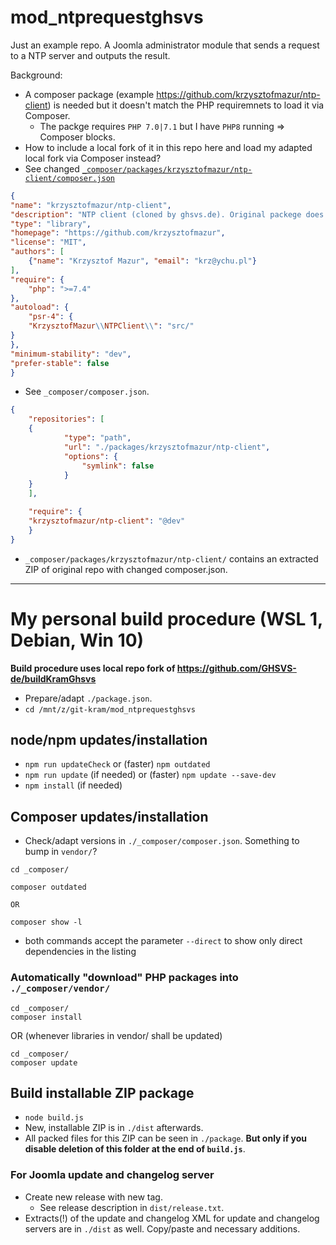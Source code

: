 # mod_ntprequestghsvs

Just an example repo. A Joomla administrator module that sends a request to a NTP server and outputs the result.

Background:
- A composer package (example https://github.com/krzysztofmazur/ntp-client) is needed but it doesn't match the PHP requiremnets to load it via Composer.
  - The packge requires `PHP 7.0|7.1` but I have `PHP8` running => Composer blocks.
- How to include a local fork of it in this repo here and load my adapted local fork via Composer instead?
- See changed [`_composer/packages/krzysztofmazur/ntp-client/composer.json`](https://github.com/GHSVS-de/mod_ntprequestghsvs/blob/main/_composer/packages/krzysztofmazur/ntp-client/composer.json)

```json
{
"name": "krzysztofmazur/ntp-client",
"description": "NTP client (cloned by ghsvs.de). Original packege does not support PHP > 7.1",
"type": "library",
"homepage": "https://github.com/krzysztofmazur",
"license": "MIT",
"authors": [
	{"name": "Krzysztof Mazur", "email": "krz@ychu.pl"}
],
"require": {
	"php": ">=7.4"
},
"autoload": {
	"psr-4": {
	"KrzysztofMazur\\NTPClient\\": "src/"
}
},
"minimum-stability": "dev",
"prefer-stable": false
}

```
- See `_composer/composer.json`.

```json
{
	"repositories": [
    {
			"type": "path",
			"url": "./packages/krzysztofmazur/ntp-client",
			"options": {
				"symlink": false
			}
    }
	],

	"require": {
    "krzysztofmazur/ntp-client": "@dev"
	}
}

```

- `_composer/packages/krzysztofmazur/ntp-client/` contains an extracted ZIP of original repo with changed composer.json.

-----------------------------------------------------

# My personal build procedure (WSL 1, Debian, Win 10)

**Build procedure uses local repo fork of https://github.com/GHSVS-de/buildKramGhsvs**

- Prepare/adapt `./package.json`.
- `cd /mnt/z/git-kram/mod_ntprequestghsvs`

## node/npm updates/installation
- `npm run updateCheck` or (faster) `npm outdated`
- `npm run update` (if needed) or (faster) `npm update --save-dev`
- `npm install` (if needed)

## Composer updates/installation
- Check/adapt versions in `./_composer/composer.json`. Something to bump in `vendor/`?

```
cd _composer/

composer outdated

OR

composer show -l
```
- both commands accept the parameter `--direct` to show only direct dependencies in the listing

### Automatically "download" PHP packages into `./_composer/vendor/`

```
cd _composer/
composer install
```

OR
(whenever libraries in vendor/ shall be updated)

```
cd _composer/
composer update
```

## Build installable ZIP package
- `node build.js`
- New, installable ZIP is in `./dist` afterwards.
- All packed files for this ZIP can be seen in `./package`. **But only if you disable deletion of this folder at the end of `build.js`**.

### For Joomla update and changelog server
- Create new release with new tag.
  - See release description in `dist/release.txt`.
- Extracts(!) of the update and changelog XML for update and changelog servers are in `./dist` as well. Copy/paste and necessary additions.
